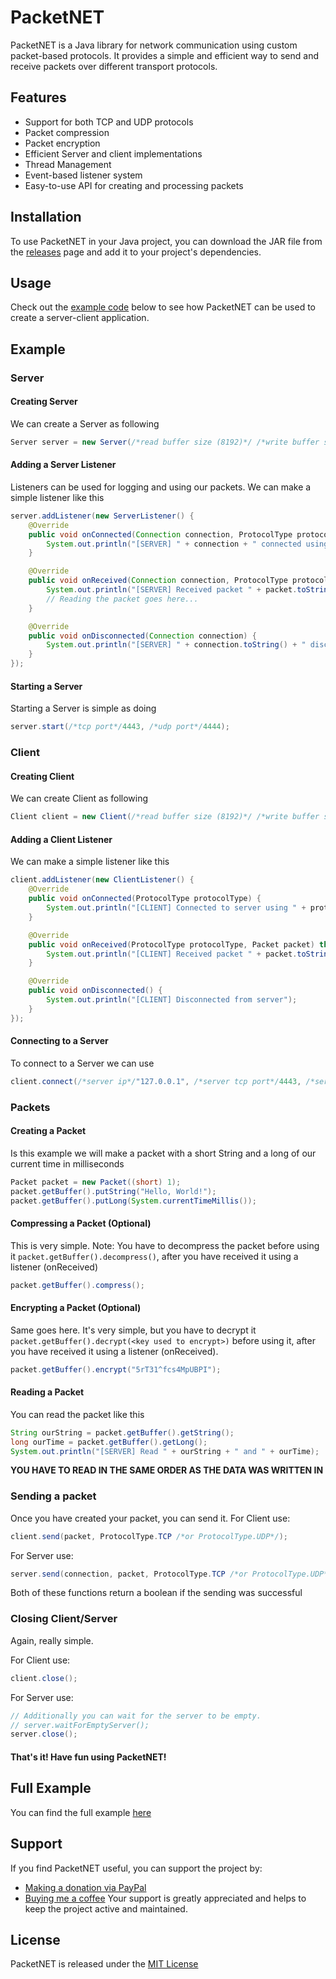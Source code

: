
# PacketNET

PacketNET is a Java library for network communication using custom packet-based protocols. It provides a simple and efficient way to send and receive packets over different transport protocols.


## Features

- Support for both TCP and UDP protocols
- Packet compression
- Packet encryption
- Efficient Server and client implementations
- Thread Management
- Event-based listener system
- Easy-to-use API for creating and processing packets
## Installation

To use PacketNET in your Java project, you can download the JAR file from the [releases](https://github.com/BananikXenos/PacketNet/releases) page and add it to your project's dependencies.
## Usage
Check out the [example code](#example) below to see how PacketNET can be used to create a server-client application.
## Example

### Server

#### Creating Server

We can create a Server as following
```java
Server server = new Server(/*read buffer size (8192)*/ /*write buffer size (8192)*/);
```

#### Adding a Server Listener

Listeners can be used for logging and using our packets. We can make a simple listener like this
```java
server.addListener(new ServerListener() {
    @Override
    public void onConnected(Connection connection, ProtocolType protocolType) {
        System.out.println("[SERVER] " + connection + " connected using " + protocolType.name());
    }

    @Override
    public void onReceived(Connection connection, ProtocolType protocolType, Packet packet) throws IOException {
        System.out.println("[SERVER] Received packet " + packet.toString() + " from " + connection.toString() + " using " + protocolType.name());
        // Reading the packet goes here...
    }

    @Override
    public void onDisconnected(Connection connection) {
        System.out.println("[SERVER] " + connection.toString() + " disconnected");
    }
});
```
#### Starting a Server
Starting a Server is simple as doing
```java
server.start(/*tcp port*/4443, /*udp port*/4444);
```
### Client

#### Creating Client

We can create Client as following

```java
Client client = new Client(/*read buffer size (8192)*/ /*write buffer size (8192)*/ /*(should match server!)*/);
```

#### Adding a Client Listener

We can make a simple listener like this
```java
client.addListener(new ClientListener() {
    @Override
    public void onConnected(ProtocolType protocolType) {
        System.out.println("[CLIENT] Connected to server using " + protocolType.name());
    }

    @Override
    public void onReceived(ProtocolType protocolType, Packet packet) throws IOException {
        System.out.println("[CLIENT] Received packet " + packet.toString() + " using " + protocolType.name());
    }

    @Override
    public void onDisconnected() {
        System.out.println("[CLIENT] Disconnected from server");
    }
});
```

#### Connecting to a Server
To connect to a Server we can use

```java
client.connect(/*server ip*/"127.0.0.1", /*server tcp port*/4443, /*server udp port*/4444);
```

### Packets

#### Creating a Packet
Is this example we will make a packet with a short String and a long of our current time in milliseconds
```java
Packet packet = new Packet((short) 1);
packet.getBuffer().putString("Hello, World!");
packet.getBuffer().putLong(System.currentTimeMillis());
```

#### Compressing a Packet (Optional)

This is very simple. Note: You have to decompress the packet before using it `packet.getBuffer().decompress()`, after you have received it using a listener (onReceived)
```java
packet.getBuffer().compress();
```
#### Encrypting a Packet (Optional)
Same goes here. It's very simple, but you have to decrypt it `packet.getBuffer().decrypt(<key used to encrypt>)` before using it, after you have received it using a listener (onReceived).

```java
packet.getBuffer().encrypt("5rT31^fcs4MpUBPI");
```
#### Reading a Packet
You can read the packet like this
```java
String ourString = packet.getBuffer().getString();
long ourTime = packet.getBuffer().getLong();
System.out.println("[SERVER] Read " + ourString + " and " + ourTime);
```

**YOU HAVE TO READ IN THE SAME ORDER AS THE DATA WAS WRITTEN IN**

### Sending a packet
Once you have created your packet, you can send it.
For Client use: 
```java
client.send(packet, ProtocolType.TCP /*or ProtocolType.UDP*/);
```
For Server use:
```java
server.send(connection, packet, ProtocolType.TCP /*or ProtocolType.UDP*/);
```

Both of these functions return a boolean if the sending was successful

### Closing Client/Server
Again, really simple.

For Client use: 
```java
client.close();
```

For Server use:
```java
// Additionally you can wait for the server to be empty.
// server.waitForEmptyServer();
server.close();
```

#### That's it! Have fun using PacketNET!

## Full Example
You can find the full example [here](src/main/java/xyz/synse/packetnet/Example.java)

## Support

If you find PacketNET useful, you can support the project by:

- [Making a donation via PayPal](https://paypal.me/scgxenos)
- [Buying me a coffee](https://www.buymeacoffee.com/synse)
Your support is greatly appreciated and helps to keep the project active and maintained.
## License

PacketNET is released under the [MIT License](https://choosealicense.com/licenses/mit/)

